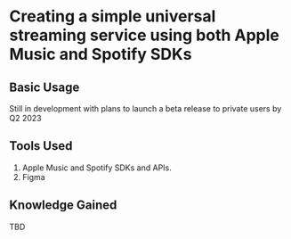 # Creating a simple universal streaming service using both Apple Music and Spotify SDKs

## Basic Usage

Still in development with plans to launch a beta release to private users by Q2 2023

## Tools Used

1. Apple Music and Spotify SDKs and APIs. 
2. Figma

## Knowledge Gained

TBD
